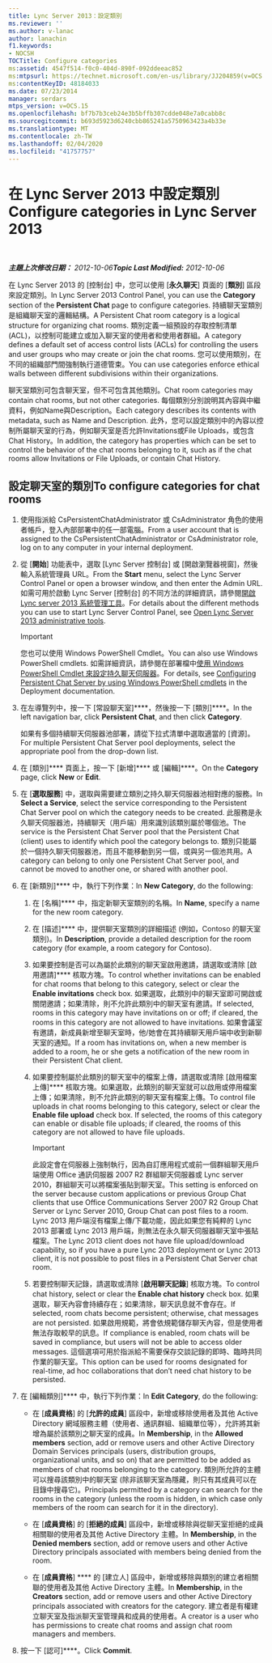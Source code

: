 ```yaml
---
title: Lync Server 2013：設定類別
ms.reviewer: ''
ms.author: v-lanac
author: lanachin
f1.keywords:
- NOCSH
TOCTitle: Configure categories
ms:assetid: 4547f514-f0c0-404d-890f-092ddeeac852
ms:mtpsurl: https://technet.microsoft.com/en-us/library/JJ204859(v=OCS.15)
ms:contentKeyID: 48184033
ms.date: 07/23/2014
manager: serdars
mtps_version: v=OCS.15
ms.openlocfilehash: bf7b7b3ceb24e3b5bffb307cdde048e7a0cabb8c
ms.sourcegitcommit: b693d5923d6240cbb865241a5750963423a4b33e
ms.translationtype: MT
ms.contentlocale: zh-TW
ms.lasthandoff: 02/04/2020
ms.locfileid: "41757757"
---
```

<div data-xmlns="http://www.w3.org/1999/xhtml">

<div class="topic" data-xmlns="http://www.w3.org/1999/xhtml" data-msxsl="urn:schemas-microsoft-com:xslt" data-cs="http://msdn.microsoft.com/en-us/">

<div data-asp="http://msdn2.microsoft.com/asp">

# <a name="configure-categories-in-lync-server-2013"></a><span data-ttu-id="372e2-102">在 Lync Server 2013 中設定類別</span><span class="sxs-lookup"><span data-stu-id="372e2-102">Configure categories in Lync Server 2013</span></span>

</div>

<div id="mainSection">

<div id="mainBody">

<span> </span>

<span data-ttu-id="372e2-103">_**主題上次修改日期：** 2012-10-06_</span><span class="sxs-lookup"><span data-stu-id="372e2-103">_**Topic Last Modified:** 2012-10-06_</span></span>

<span data-ttu-id="372e2-104">在 Lync Server 2013 的 [控制台] 中，您可以使用 [**永久聊天**] 頁面的 [**類別**] 區段來設定類別。</span><span class="sxs-lookup"><span data-stu-id="372e2-104">In Lync Server 2013 Control Panel, you can use the **Category** section of the **Persistent Chat** page to configure categories.</span></span> <span data-ttu-id="372e2-105">持續聊天室類別是組織聊天室的邏輯結構。</span><span class="sxs-lookup"><span data-stu-id="372e2-105">A Persistent Chat room category is a logical structure for organizing chat rooms.</span></span> <span data-ttu-id="372e2-106">類別定義一組預設的存取控制清單 (ACL)，以控制可能建立或加入聊天室的使用者和使用者群組。</span><span class="sxs-lookup"><span data-stu-id="372e2-106">A category defines a default set of access control lists (ACLs) for controlling the users and user groups who may create or join the chat rooms.</span></span> <span data-ttu-id="372e2-107">您可以使用類別，在不同的組織部門間強制執行道德管束。</span><span class="sxs-lookup"><span data-stu-id="372e2-107">You can use categories enforce ethical walls between different subdivisions within their organizations.</span></span>

<span data-ttu-id="372e2-108">聊天室類別可包含聊天室，但不可包含其他類別。</span><span class="sxs-lookup"><span data-stu-id="372e2-108">Chat room categories may contain chat rooms, but not other categories.</span></span> <span data-ttu-id="372e2-109">每個類別分別說明其內容與中繼資料，例如Name與Description。</span><span class="sxs-lookup"><span data-stu-id="372e2-109">Each category describes its contents with metadata, such as Name and Description.</span></span> <span data-ttu-id="372e2-110">此外，您可以設定類別中的內容以控制所屬聊天室的行為，例如聊天室是否允許Invitations或File Uploads，或包含Chat History。</span><span class="sxs-lookup"><span data-stu-id="372e2-110">In addition, the category has properties which can be set to control the behavior of the chat rooms belonging to it, such as if the chat rooms allow Invitations or File Uploads, or contain Chat History.</span></span>

<div>

## <a name="to-configure-categories-for-chat-rooms"></a><span data-ttu-id="372e2-111">設定聊天室的類別</span><span class="sxs-lookup"><span data-stu-id="372e2-111">To configure categories for chat rooms</span></span>

1.  <span data-ttu-id="372e2-112">使用指派給 CsPersistentChatAdministrator 或 CsAdministrator 角色的使用者帳戶，登入內部部署中的任一部電腦。</span><span class="sxs-lookup"><span data-stu-id="372e2-112">From a user account that is assigned to the CsPersistentChatAdministrator or CsAdministrator role, log on to any computer in your internal deployment.</span></span>

2.  <span data-ttu-id="372e2-113">從 [**開始**] 功能表中，選取 [Lync Server 控制台] 或 [開啟瀏覽器視窗]，然後輸入系統管理員 URL。</span><span class="sxs-lookup"><span data-stu-id="372e2-113">From the **Start** menu, select the Lync Server Control Panel or open a browser window, and then enter the Admin URL.</span></span> <span data-ttu-id="372e2-114">如需可用於啟動 Lync Server [控制台] 的不同方法的詳細資訊，請參閱[開啟 Lync server 2013 系統管理工具](lync-server-2013-open-lync-server-administrative-tools.md)。</span><span class="sxs-lookup"><span data-stu-id="372e2-114">For details about the different methods you can use to start Lync Server Control Panel, see [Open Lync Server 2013 administrative tools](lync-server-2013-open-lync-server-administrative-tools.md).</span></span>
    
    <div>
    

    > [!IMPORTANT]  
    > <span data-ttu-id="372e2-115">您也可以使用 Windows PowerShell Cmdlet。</span><span class="sxs-lookup"><span data-stu-id="372e2-115">You can also use Windows PowerShell cmdlets.</span></span> <span data-ttu-id="372e2-116">如需詳細資訊，請參閱在部署檔中<A href="configuring-persistent-chat-server-by-using-windows-powershell-cmdlets.md">使用 Windows PowerShell Cmdlet 來設定持久聊天伺服器</A>。</span><span class="sxs-lookup"><span data-stu-id="372e2-116">For details, see <A href="configuring-persistent-chat-server-by-using-windows-powershell-cmdlets.md">Configuring Persistent Chat Server by using Windows PowerShell cmdlets</A> in the Deployment documentation.</span></span>

    
    </div>

3.  <span data-ttu-id="372e2-117">在左導覽列中，按一下 [常設聊天室]\*\*\*\*，然後按一下 [類別]\*\*\*\*。</span><span class="sxs-lookup"><span data-stu-id="372e2-117">In the left navigation bar, click **Persistent Chat**, and then click **Category**.</span></span>
    
    <span data-ttu-id="372e2-118">如果有多個持續聊天伺服器池部署，請從下拉式清單中選取適當的 [資源]。</span><span class="sxs-lookup"><span data-stu-id="372e2-118">For multiple Persistent Chat Server pool deployments, select the appropriate pool from the drop-down list.</span></span>

4.  <span data-ttu-id="372e2-119">在 [類別]\*\*\*\* 頁面上，按一下 [新增]\*\*\*\* 或 [編輯]\*\*\*\*。</span><span class="sxs-lookup"><span data-stu-id="372e2-119">On the **Category** page, click **New** or **Edit**.</span></span>

5.  <span data-ttu-id="372e2-120">在 [**選取服務**] 中，選取與需要建立類別之持久聊天伺服器池相對應的服務。</span><span class="sxs-lookup"><span data-stu-id="372e2-120">In **Select a Service**, select the service corresponding to the Persistent Chat Server pool on which the category needs to be created.</span></span> <span data-ttu-id="372e2-121">此服務是永久聊天伺服器池，持續聊天（用戶端）用來識別該類別屬於哪個池。</span><span class="sxs-lookup"><span data-stu-id="372e2-121">The service is the Persistent Chat Server pool that the Persistent Chat (client) uses to identify which pool the category belongs to.</span></span> <span data-ttu-id="372e2-122">類別只能屬於一個持久聊天伺服器池，而且不能移動到另一個，或與另一個池共用。</span><span class="sxs-lookup"><span data-stu-id="372e2-122">A category can belong to only one Persistent Chat Server pool, and cannot be moved to another one, or shared with another pool.</span></span>

6.  <span data-ttu-id="372e2-123">在 [新類別]\*\*\*\* 中，執行下列作業：</span><span class="sxs-lookup"><span data-stu-id="372e2-123">In **New Category**, do the following:</span></span>
    
    1.  <span data-ttu-id="372e2-124">在 [名稱]\*\*\*\* 中，指定新聊天室類別的名稱。</span><span class="sxs-lookup"><span data-stu-id="372e2-124">In **Name**, specify a name for the new room category.</span></span>
    
    2.  <span data-ttu-id="372e2-125">在 [描述]\*\*\*\* 中，提供聊天室類別的詳細描述 (例如，Contoso 的聊天室類別)。</span><span class="sxs-lookup"><span data-stu-id="372e2-125">In **Description**, provide a detailed description for the room category (for example, a room category for Contoso).</span></span>
    
    3.  <span data-ttu-id="372e2-126">如果要控制是否可以為屬於此類別的聊天室啟用邀請，請選取或清除 [啟用邀請]\*\*\*\* 核取方塊。</span><span class="sxs-lookup"><span data-stu-id="372e2-126">To control whether invitations can be enabled for chat rooms that belong to this category, select or clear the **Enable invitations** check box.</span></span> <span data-ttu-id="372e2-127">如果選取，此類別中的聊天室即可開啟或關閉邀請；如果清除，則不允許此類別中的聊天室有邀請。</span><span class="sxs-lookup"><span data-stu-id="372e2-127">If selected, rooms in this category may have invitations on or off; if cleared, the rooms in this category are not allowed to have invitations.</span></span> <span data-ttu-id="372e2-128">如果會議室有邀請，新成員新增至聊天室時，他/她會在其持續聊天用戶端中收到新聊天室的通知。</span><span class="sxs-lookup"><span data-stu-id="372e2-128">If a room has invitations on, when a new member is added to a room, he or she gets a notification of the new room in their Persistent Chat client.</span></span>
    
    4.  <span data-ttu-id="372e2-p107">如果要控制屬於此類別的聊天室中的檔案上傳，請選取或清除 [啟用檔案上傳]\*\*\*\* 核取方塊。如果選取，此類別的聊天室就可以啟用或停用檔案上傳；如果清除，則不允許此類別的聊天室有檔案上傳。</span><span class="sxs-lookup"><span data-stu-id="372e2-p107">To control file uploads in chat rooms belonging to this category, select or clear the **Enable file upload** check box. If selected, the rooms of this category can enable or disable file uploads; if cleared, the rooms of this category are not allowed to have file uploads.</span></span>
        
        <div>
        

        > [!IMPORTANT]  
        > <span data-ttu-id="372e2-131">此設定會在伺服器上強制執行，因為自訂應用程式或前一個群組聊天用戶端使用&nbsp;Office 通訊伺服器 2007 R2 群組聊天伺服器或 Lync server 2010，群組聊天可以將檔案張貼到聊天室。</span><span class="sxs-lookup"><span data-stu-id="372e2-131">This setting is enforced on the server because custom applications or previous Group Chat clients that use Office Communications Server 2007 R2&nbsp;Group Chat Server or Lync Server 2010, Group Chat can post files to a room.</span></span> <span data-ttu-id="372e2-132">Lync 2013 用戶端沒有檔案上傳/下載功能，因此如果您有純粹的 Lync 2013 部署或 Lync 2013 用戶端，則無法在永久聊天伺服器聊天室中張貼檔案。</span><span class="sxs-lookup"><span data-stu-id="372e2-132">The Lync 2013 client does not have file upload/download capability, so if you have a pure Lync 2013 deployment or Lync 2013 client, it is not possible to post files in a Persistent Chat Server chat room.</span></span>

        
        </div>
    
    5.  <span data-ttu-id="372e2-133">若要控制聊天記錄，請選取或清除 [**啟用聊天記錄**] 核取方塊。</span><span class="sxs-lookup"><span data-stu-id="372e2-133">To control chat history, select or clear the **Enable chat history** check box.</span></span> <span data-ttu-id="372e2-134">如果選取，聊天內容會持續存在；如果清除，聊天訊息就不會存在。</span><span class="sxs-lookup"><span data-stu-id="372e2-134">If selected, room chats become persistent; otherwise, chat messages are not persisted.</span></span> <span data-ttu-id="372e2-135">如果啟用規範，將會依規範儲存聊天內容，但是使用者無法存取較早的訊息。</span><span class="sxs-lookup"><span data-stu-id="372e2-135">If compliance is enabled, room chats will be saved in compliance, but users will not be able to access older messages.</span></span> <span data-ttu-id="372e2-136">這個選項可用於指派給不需要保存交談記錄的即時、臨時共同作業的聊天室。</span><span class="sxs-lookup"><span data-stu-id="372e2-136">This option can be used for rooms designated for real-time, ad hoc collaborations that don’t need chat history to be persisted.</span></span>

7.  <span data-ttu-id="372e2-137">在 [編輯類別]\*\*\*\* 中，執行下列作業：</span><span class="sxs-lookup"><span data-stu-id="372e2-137">In **Edit Category**, do the following:</span></span>
    
      - <span data-ttu-id="372e2-138">在 [**成員資格**] 的 [**允許的成員**] 區段中，新增或移除使用者及其他 Active Directory 網域服務主體（使用者、通訊群組、組織單位等），允許將其新增為屬於該類別之聊天室的成員。</span><span class="sxs-lookup"><span data-stu-id="372e2-138">In **Membership**, in the **Allowed members** section, add or remove users and other Active Directory Domain Services principals (users, distribution groups, organizational units, and so on) that are permitted to be added as members of chat rooms belonging to the category.</span></span> <span data-ttu-id="372e2-139">類別所允許的主體可以搜尋該類別中的聊天室 (除非該聊天室為隱藏，則只有其成員可以在目錄中搜尋它)。</span><span class="sxs-lookup"><span data-stu-id="372e2-139">Principals permitted by a category can search for the rooms in the category (unless the room is hidden, in which case only members of the room can search for it in the directory).</span></span>
    
      - <span data-ttu-id="372e2-140">在 [**成員資格**] 的 [**拒絕的成員**] 區段中，新增或移除與從聊天室拒絕的成員相關聯的使用者及其他 Active Directory 主體。</span><span class="sxs-lookup"><span data-stu-id="372e2-140">In **Membership**, in the **Denied members** section, add or remove users and other Active Directory principals associated with members being denied from the room.</span></span>
    
      - <span data-ttu-id="372e2-141">在 [**成員資格**] \*\*\*\* 的 [建立人] 區段中，新增或移除與類別的建立者相關聯的使用者及其他 Active Directory 主體。</span><span class="sxs-lookup"><span data-stu-id="372e2-141">In **Membership**, in the **Creators** section, add or remove users and other Active Directory principals associated with creators for the category.</span></span> <span data-ttu-id="372e2-142">建立者是有權建立聊天室及指派聊天室管理員和成員的使用者。</span><span class="sxs-lookup"><span data-stu-id="372e2-142">A creator is a user who has permissions to create chat rooms and assign chat room managers and members.</span></span>

8.  <span data-ttu-id="372e2-143">按一下 [認可]\*\*\*\*。</span><span class="sxs-lookup"><span data-stu-id="372e2-143">Click **Commit**.</span></span>

</div>

</div>

<span> </span>

</div>

</div>

</div>

